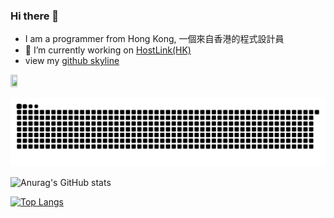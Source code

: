### Hi there 👋

- I am a programmer from Hong Kong, 一個來自香港的程式設計員
- 🔭 I’m currently working on <a href="https://www.hostlink.com.hk" target="_blank">HostLink(HK)</a>
- view my <a href="https://skyline.github.com/mechaserpent">github skyline</a>



<div align="left">
<img src="https://komarev.com/ghpvc/?username=mechaserpent&style=for-the-badge&color=red" alt="" width="15%" height="15%"/>
</div>


![snake svg](https://github.com/mechaserpent/mechaserpent/blob/output/github-snake.svg)

![Anurag's GitHub stats](https://github-readme-stats.vercel.app/api?username=mechaserpent&count_private=true&theme=cobalt&show_icons=true)

[![Top Langs](https://github-readme-stats.vercel.app/api/top-langs/?username=mechaserpent&langs_count=6&layout=compact)](https://github.com/anuraghazra/github-readme-stats)
